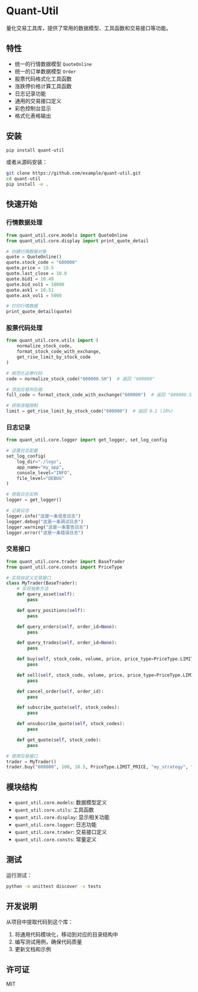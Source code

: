 # Quant-Util

量化交易工具库，提供了常用的数据模型、工具函数和交易接口等功能。

## 特性

- 统一的行情数据模型 `QuoteOnline`
- 统一的订单数据模型 `Order`
- 股票代码格式化工具函数
- 涨跌停价格计算工具函数
- 日志记录功能
- 通用的交易接口定义
- 彩色控制台显示
- 格式化表格输出

## 安装

```bash
pip install quant-util
```

或者从源码安装：

```bash
git clone https://github.com/example/quant-util.git
cd quant-util
pip install -e .
```

## 快速开始

### 行情数据处理

```python
from quant_util.core.models import QuoteOnline
from quant_util.core.display import print_quote_detail

# 创建行情数据对象
quote = QuoteOnline()
quote.stock_code = "600000"
quote.price = 10.5
quote.last_close = 10.0
quote.bid1 = 10.49
quote.bid_vol1 = 10000
quote.ask1 = 10.51
quote.ask_vol1 = 5000

# 打印行情数据
print_quote_detail(quote)
```

### 股票代码处理

```python
from quant_util.core.utils import (
    normalize_stock_code,
    format_stock_code_with_exchange,
    get_rise_limit_by_stock_code
)

# 规范化证券代码
code = normalize_stock_code("600000.SH")  # 返回 "600000"

# 添加交易所后缀
full_code = format_stock_code_with_exchange("600000")  # 返回 "600000.SH"

# 获取涨幅限制
limit = get_rise_limit_by_stock_code("600000")  # 返回 0.1 (10%)
```

### 日志记录

```python
from quant_util.core.logger import get_logger, set_log_config

# 设置日志配置
set_log_config(
    log_dir="./logs",
    app_name="my_app",
    console_level="INFO",
    file_level="DEBUG"
)

# 获取日志实例
logger = get_logger()

# 记录日志
logger.info("这是一条信息日志")
logger.debug("这是一条调试日志")
logger.warning("这是一条警告日志")
logger.error("这是一条错误日志")
```

### 交易接口

```python
from quant_util.core.trader import BaseTrader
from quant_util.core.consts import PriceType

# 实现自定义交易接口
class MyTrader(BaseTrader):
    # 实现抽象方法
    def query_asset(self):
        pass

    def query_positions(self):
        pass

    def query_orders(self, order_id=None):
        pass

    def query_trades(self, order_id=None):
        pass

    def buy(self, stock_code, volume, price, price_type=PriceType.LIMIT_PRICE, strategy_name="", remark=""):
        pass

    def sell(self, stock_code, volume, price, price_type=PriceType.LIMIT_PRICE, strategy_name="", remark=""):
        pass

    def cancel_order(self, order_id):
        pass

    def subscribe_quote(self, stock_codes):
        pass

    def unsubscribe_quote(self, stock_codes):
        pass

    def get_quote(self, stock_code):
        pass

# 使用交易接口
trader = MyTrader()
trader.buy("600000", 100, 10.5, PriceType.LIMIT_PRICE, "my_strategy", "测试下单")
```

## 模块结构

- `quant_util.core.models`: 数据模型定义
- `quant_util.core.utils`: 工具函数
- `quant_util.core.display`: 显示相关功能
- `quant_util.core.logger`: 日志功能
- `quant_util.core.trader`: 交易接口定义
- `quant_util.core.consts`: 常量定义

## 测试

运行测试：

```bash
python -m unittest discover -s tests
```

## 开发说明

从项目中提取代码到这个库：

1. 将通用代码模块化，移动到对应的目录结构中
2. 编写测试用例，确保代码质量
3. 更新文档和示例

## 许可证

MIT
